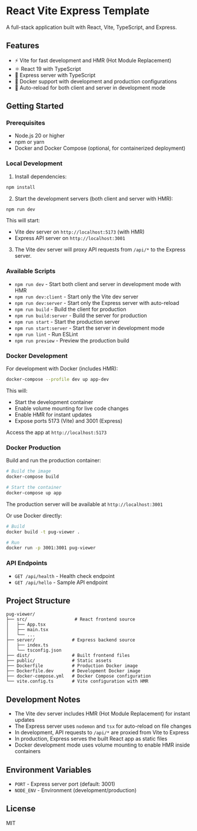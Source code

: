 # React Vite Express Template

A full-stack application built with React, Vite, TypeScript, and Express.

## Features

- ⚡️ Vite for fast development and HMR (Hot Module Replacement)
- ⚛️ React 19 with TypeScript
- 🚀 Express server with TypeScript
- 🐳 Docker support with development and production configurations
- 🔄 Auto-reload for both client and server in development mode

## Getting Started

### Prerequisites

- Node.js 20 or higher
- npm or yarn
- Docker and Docker Compose (optional, for containerized deployment)

### Local Development

1. Install dependencies:

```bash
npm install
```

2. Start the development servers (both client and server with HMR):

```bash
npm run dev
```

This will start:

- Vite dev server on `http://localhost:5173` (with HMR)
- Express API server on `http://localhost:3001`

3. The Vite dev server will proxy API requests from `/api/*` to the Express server.

### Available Scripts

- `npm run dev` - Start both client and server in development mode with HMR
- `npm run dev:client` - Start only the Vite dev server
- `npm run dev:server` - Start only the Express server with auto-reload
- `npm run build` - Build the client for production
- `npm run build:server` - Build the server for production
- `npm run start` - Start the production server
- `npm run start:server` - Start the server in development mode
- `npm run lint` - Run ESLint
- `npm run preview` - Preview the production build

### Docker Development

For development with Docker (includes HMR):

```bash
docker-compose --profile dev up app-dev
```

This will:

- Start the development container
- Enable volume mounting for live code changes
- Enable HMR for instant updates
- Expose ports 5173 (Vite) and 3001 (Express)

Access the app at `http://localhost:5173`

### Docker Production

Build and run the production container:

```bash
# Build the image
docker-compose build

# Start the container
docker-compose up app
```

The production server will be available at `http://localhost:3001`

Or use Docker directly:

```bash
# Build
docker build -t pug-viewer .

# Run
docker run -p 3001:3001 pug-viewer
```

### API Endpoints

- `GET /api/health` - Health check endpoint
- `GET /api/hello` - Sample API endpoint

## Project Structure

```
pug-viewer/
├── src/                  # React frontend source
│   ├── App.tsx
│   ├── main.tsx
│   └── ...
├── server/              # Express backend source
│   ├── index.ts
│   └── tsconfig.json
├── dist/                # Built frontend files
├── public/              # Static assets
├── Dockerfile           # Production Docker image
├── Dockerfile.dev       # Development Docker image
├── docker-compose.yml   # Docker Compose configuration
└── vite.config.ts       # Vite configuration with HMR
```

## Development Notes

- The Vite dev server includes HMR (Hot Module Replacement) for instant updates
- The Express server uses `nodemon` and `tsx` for auto-reload on file changes
- In development, API requests to `/api/*` are proxied from Vite to Express
- In production, Express serves the built React app as static files
- Docker development mode uses volume mounting to enable HMR inside containers

## Environment Variables

- `PORT` - Express server port (default: 3001)
- `NODE_ENV` - Environment (development/production)

## License

MIT
